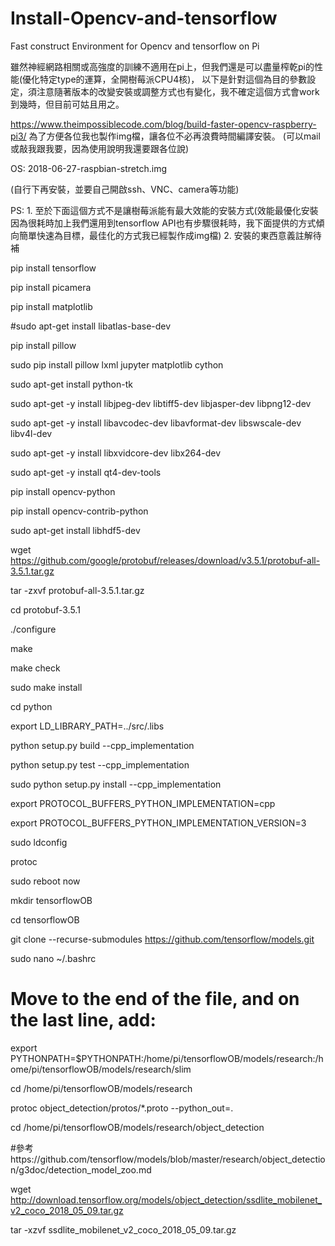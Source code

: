 # Install-Opencv-and-tensorflow
Fast construct Environment for Opencv and tensorflow on Pi


雖然神經網路相關或高強度的訓練不適用在pi上，但我們還是可以盡量榨乾pi的性能(優化特定type的運算，全開樹莓派CPU4核)，
以下是針對這個為目的參數設定，須注意隨著版本的改變安裝或調整方式也有變化，我不確定這個方式會work到幾時，但目前可姑且用之。

https://www.theimpossiblecode.com/blog/build-faster-opencv-raspberry-pi3/
為了方便各位我也製作img檔，讓各位不必再浪費時間編譯安裝。
(可以mail或敲我跟我要，因為使用說明我還要跟各位說)

OS: 2018-06-27-raspbian-stretch.img

(自行下再安裝，並要自己開啟ssh、VNC、camera等功能)


PS:
1.
至於下面這個方式不是讓樹莓派能有最大效能的安裝方式(效能最優化安裝因為很耗時加上我們還用到tensorflow API也有步驟很耗時，我下面提供的方式傾向簡單快速為目標，最佳化的方式我已經製作成img檔)
2.
安裝的東西意義註解待補


pip install tensorflow

pip install picamera

pip install matplotlib

#sudo apt-get install libatlas-base-dev

pip install pillow

sudo pip install pillow lxml jupyter matplotlib cython

sudo apt-get install python-tk

sudo apt-get -y install libjpeg-dev libtiff5-dev libjasper-dev libpng12-dev

sudo apt-get -y install libavcodec-dev libavformat-dev libswscale-dev libv4l-dev

sudo apt-get -y install libxvidcore-dev libx264-dev

sudo apt-get -y install qt4-dev-tools

pip install opencv-python

pip install opencv-contrib-python

sudo apt-get install libhdf5-dev

wget https://github.com/google/protobuf/releases/download/v3.5.1/protobuf-all-3.5.1.tar.gz

tar -zxvf protobuf-all-3.5.1.tar.gz

cd protobuf-3.5.1

./configure

make

make check

sudo make install

cd python

export LD_LIBRARY_PATH=../src/.libs

python setup.py build --cpp_implementation

python setup.py test --cpp_implementation

sudo python setup.py install --cpp_implementation

export PROTOCOL_BUFFERS_PYTHON_IMPLEMENTATION=cpp

export PROTOCOL_BUFFERS_PYTHON_IMPLEMENTATION_VERSION=3

sudo ldconfig

protoc

sudo reboot now

mkdir tensorflowOB

cd tensorflowOB

git clone --recurse-submodules https://github.com/tensorflow/models.git

sudo nano ~/.bashrc

# Move to the end of the file, and on the last line, add:

export PYTHONPATH=$PYTHONPATH:/home/pi/tensorflowOB/models/research:/home/pi/tensorflowOB/models/research/slim

cd /home/pi/tensorflowOB/models/research

protoc object_detection/protos/*.proto --python_out=.

cd /home/pi/tensorflowOB/models/research/object_detection

#參考https://github.com/tensorflow/models/blob/master/research/object_detection/g3doc/detection_model_zoo.md

wget http://download.tensorflow.org/models/object_detection/ssdlite_mobilenet_v2_coco_2018_05_09.tar.gz

tar -xzvf ssdlite_mobilenet_v2_coco_2018_05_09.tar.gz
